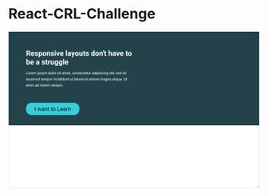 # React-CRL-Challenge
![ALT=Challenge#](https://github.com/Alcamara/React-CRL-Challenge/blob/main/public/PowerToys_kgHifQFm7d.png)
